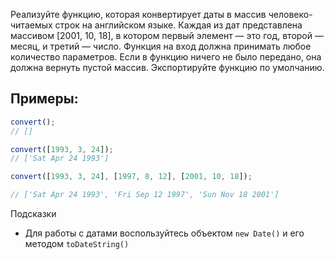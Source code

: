 Реализуйте функцию, которая конвертирует даты в массив человеко-читаемых строк на английском языке. 
Каждая из дат представлена массивом [2001, 10, 18], в котором первый элемент — это год, второй — месяц, и третий — число. 
Функция на вход должна принимать любое количество параметров. Если в функцию ничего не было передано, она должна вернуть пустой массив. 
Экспортируйте функцию по умолчанию.

## Примеры:

```js
convert();
// []

convert([1993, 3, 24]);
// ['Sat Apr 24 1993']

convert([1993, 3, 24], [1997, 8, 12], [2001, 10, 18]);

// ['Sat Apr 24 1993', 'Fri Sep 12 1997', 'Sun Nov 18 2001']
```

Подсказки

* Для работы с датами воспользуйтесь объектом `new Date()` и его методом `toDateString()`
